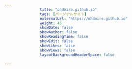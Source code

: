 ---
                title: "ohdmire.github.io"
                tags: [パーソナルサイト]
                externalUrl: "https://ohdmire.github.io"
                weight: 45
                showDate: false
                showAuthor: false
                showReadingTime: false
                showEdit: false
                showLikes: false
                showViews: false
                layoutBackgroundHeaderSpace: false
                ---

